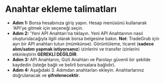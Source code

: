 # **Anahtar ekleme talimatları**
- **Adım 1:** Borsa hesabınıza giriş yapın. Hesap menüsünü kullanarak 'API'ye gitmek için seçeneği seçin. 
- **Adım 2:** 'Yeni API Anahtarı'na tıklayın. Yeni API Anahtarının nasıl oluşturulacağıyla ilgili olarak borsa belgesine bakın.
**Not**: TradeGrub için ayrı bir API anahtarı tutun (mümkünse). Görüntüleme, ticaret (**sadece alım/satım yapmak istiyorsanız**) izinlerini ve transfer izinlerini etkinleştirin **GEREKLİ DEĞİLDİR**.
- **Adım 3:** API Anahtarını, Gizli Anahtarı ve Parolayı güvenli bir şekilde kaydedin (isteğe bağlı ve belirli borsalara bağlıdır).
- **Adım 4:** Aşağıdaki 3. Adımdan anahtarları ekleyin. Anahtarlarınız doğrulanacak ve **şifrelenecektir**.
